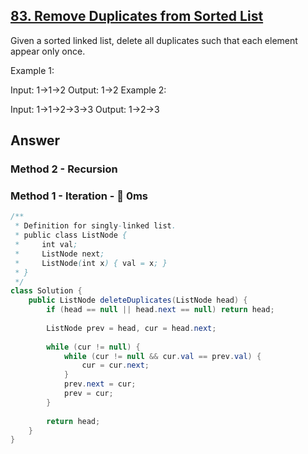 ## [83. Remove Duplicates from Sorted List](https://leetcode.com/problems/remove-duplicates-from-sorted-list/)

Given a sorted linked list, delete all duplicates such that each element appear only once.

Example 1:

Input: 1->1->2
Output: 1->2
Example 2:

Input: 1->1->2->3->3
Output: 1->2->3

## Answer
### Method 2 - Recursion

### Method 1 - Iteration - :rocket: 0ms
```java
/**
 * Definition for singly-linked list.
 * public class ListNode {
 *     int val;
 *     ListNode next;
 *     ListNode(int x) { val = x; }
 * }
 */
class Solution {
    public ListNode deleteDuplicates(ListNode head) {
        if (head == null || head.next == null) return head;
        
        ListNode prev = head, cur = head.next;
        
        while (cur != null) {
            while (cur != null && cur.val == prev.val) {
                cur = cur.next;
            }
            prev.next = cur;
            prev = cur;
        }
        
        return head;
    }
}
```
